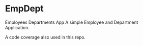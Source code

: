 # EmpDept
Employees Departments App
A simple Employee and Department Application.

A code coverage also used in this repo.
